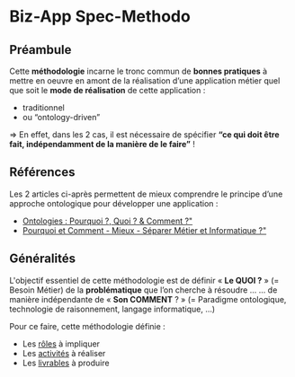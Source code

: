 Biz-App Spec-Methodo
==

Préambule
-
Cette __méthodologie__ incarne le tronc commun de __bonnes pratiques__ à mettre en oeuvre en amont de la réalisation d’une application métier quel que soit le __mode de réalisation__ de cette application : 
* traditionnel
* ou “ontology-driven”

=> En effet, dans les 2 cas, il est nécessaire de spécifier __“ce qui doit être fait, indépendamment de la manière de le faire”__ !

Références
-
Les 2 articles ci-après permettent de mieux comprendre le principe d’une approche ontologique pour développer une application :
* <a href="https://www.linkedin.com/pulse/ontologies-pourquoi-quoi-comment-bernard-chabot/">Ontologies : Pourquoi ?, Quoi ? & Comment ?"</a>
* <a href="https://www.linkedin.com/pulse/pourquoi-et-comment-mieux-s%C3%A9parer-m%C3%A9tier-bernard-chabot/?originalSubdomain=fr">Pourquoi et Comment - Mieux - Séparer Métier et Informatique ?"</a>
 
 Généralités
 -
 L'objectif essentiel de cette méthodologie est de définir « __Le QUOI ?__ » (= Besoin Métier) de la __problématique__ que l’on cherche à résoudre …
… de manière indépendante de « __Son COMMENT__ ? » (= Paradigme ontologique, technologie de raisonnement, langage informatique, …)

Pour ce faire, cette méthodologie définie : 
* Les <a href="">rôles</a> à impliquer
* Les <a href="">activités</a> à réaliser
* Les <a href="">livrables</a> à produire
